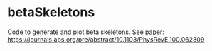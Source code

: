 # betaSkeletons
Code to generate and plot beta skeletons. 
See paper:  https://journals.aps.org/pre/abstract/10.1103/PhysRevE.100.062309
